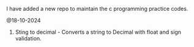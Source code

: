 I have added a new repo to maintain the c programming practice codes.

@18-10-2024
1) Sting to decimal - Converts a string to Decimal with float and sign validation.
